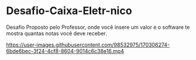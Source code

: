 # Desafio-Caixa-Eletr-nico
Desafio Proposto pelo Professor, onde você insere um valor e o software te mostra quantas notas você deve receber.



https://user-images.githubusercontent.com/98532975/170306274-6bde6bec-3f24-4cf8-8604-9014c6c38e16.mp4

